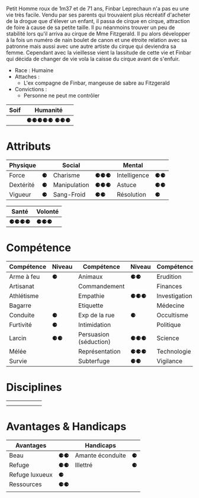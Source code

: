 Petit Homme roux de 1m37 et de 71 ans, Finbar Leprechaun n'a pas eu une vie très facile. Vendu par ses parents qui trouvaient plus récréatif d'acheter de la drogue que d'élever un enfant, il passa de cirque en cirque, attraction de foire à cause de sa petite taille. Il pu néanmoins trouver un peu de stabilité lors qu'il arriva au cirque de Mme Fitzgerald. Il pu alors développer à la fois un numéro de nain boulet de canon et une étroite relation avec sa patronne mais aussi avec une autre artiste du cirque qui deviendra sa femme. Cependant avec la vieillesse vient la lassitude de cette vie et Finbar qui décida de changer de vie vola la caisse du cirque avant de s'enfuir. 

- Race : Humaine
- Attaches : 
	- L'ex compagne de Finbar, mangeuse de sabre au Fitzgerald
- Convictions : 
	- Personne ne peut me contrôler 

|Soif|Humanité|
|-|-|
|  | ⚈⚈⚈⚈⚈  ⚈⚈⚈ |

#  Attributs
| Physique  |     | Social       |     | Mental       |     |
| --------- | --- | ------------ | --- | ------------ | --- |
| Force     | ⚈   | Charisme     | ⚈⚈⚈  | Intelligence | ⚈⚈ |
| Dextérité | ⚈   | Manipulation | ⚈⚈⚈  | Astuce       | ⚈⚈ |
| Vigueur   | ⚈   | Sang-Froid   | ⚈⚈   | Résolution   | ⚈ |

|Santé|Volonté|
|-|-|
| ⚈⚈⚈⚈ | ⚈⚈⚈ |

# Compétence
| Compétence | Niveau | Compétence             | Niveau | Compétence    | Niveau |
| ---------- | ------ | ---------------------- | ------ | ------------- | ------ |
| Arme à feu | ⚈ | Animaux | ⚈⚈ | Erudition | ⚈⚈ |
| Artisanat  |  | Commandement |   | Finances |  |
| Athlétisme |  | Empathie | ⚈⚈⚈ | Investigation |  |
| Bagarre    |  | Etiquette |      | Médecine      |  |
| Conduite   | ⚈ | Exp de la rue | ⚈ | Occultisme |  |
| Furtivité  | ⚈ | Intimidation |  | Politique     |  |
| Larcin     | ⚈⚈ | Persuasion (séduction) | ⚈⚈⚈ | Science |  |
| Mélée      |  | Représentation | ⚈⚈⚈ | Technologie |  |
| Survie     |  | Subterfuge | ⚈⚈ | Vigilance | ⚈ |

# Disciplines
| |  | |  | |  |
|-|-|-|-|-|-|
|||||||
|||||||

# Avantages & Handicaps
|Avantages|  | Handicaps| |
|-|-|-|-|
|Beau| ⚈⚈ |Amante éconduite| ⚈ |
|Refuge| ⚈⚈ |Illettré| ⚈ |
|Refuge luxueux| ⚈ ||  |
|Ressources| ⚈⚈ ||  |
||  ||  |